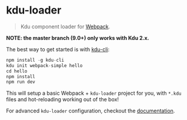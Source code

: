 # kdu-loader

> Kdu component loader for [Webpack](https://webpack.js.org/).

**NOTE: the master branch (9.0+) only works with Kdu 2.x.**

The best way to get started is with [kdu-cli](https://github.com/khanhduy1407/kdu-cli):

``` js
npm install -g kdu-cli
kdu init webpack-simple hello
cd hello
npm install
npm run dev
```

This will setup a basic Webpack + `kdu-loader` project for you, with `*.kdu` files and hot-reloading working out of the box!

For advanced `kdu-loader` configuration, checkout the [documentation](https://khanhduy1407.github.io/kdu-loader).

